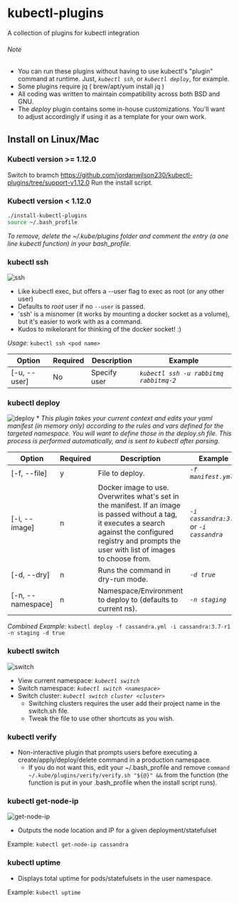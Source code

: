 
# kubectl-plugins
A collection of plugins for kubectl integration

###### Note
- You can run these plugins without having to use kubectl's "plugin" command at runtime. Just, *`kubectl ssh`*, or *`kubectl deploy`*, for example.
- Some plugins require jq ( brew/apt/yum install jq )
- All coding was written to maintain compatibility across both BSD and GNU.
- The *deploy* plugin contains some in-house customizations. You'll want to adjust accordingly if using it as a template for your own work.

## Install on Linux/Mac
### Kubectl version >= 1.12.0
Switch to bramch https://github.com/jordanwilson230/kubectl-plugins/tree/support-v1.12.0
Run the install script.

### Kubectl version < 1.12.0
```bash
./install-kubectl-plugins
source ~/.bash_profile
```
*To remove, delete the ~/.kube/plugins folder and comment the entry (a one line kubectl function) in your bash_profile.*



 ### kubectl ssh
![ssh](https://user-images.githubusercontent.com/22456127/37712530-90db197e-2cea-11e8-8e3a-ae871ce481aa.gif)
- Like kubectl exec, but offers a --user flag to exec as root (or any other user)
- Defaults to *root* user if no `--user` is passed.
- 'ssh' is a misnomer (it works by mounting a docker socket as a volume), but it's easier to work with as a command.
- Kudos to mikelorant for thinking of the docker socket! :)

*Usage:* `kubectl ssh <pod name>`

Option | Required | Description | Example
------------- | ------------- | ------------- | -------------
[-u, --user] | No | Specify user | *`kubectl ssh -u rabbitmq rabbitmq-2`*


### kubectl deploy
![deploy](https://user-images.githubusercontent.com/22456127/36905632-d3f22eca-1e01-11e8-8d65-33dd556c8544.gif)
\* *This plugin takes your current context and edits your yaml manifest (in memory only) according to the rules and vars defined for the targeted namespace. You will want to define those in the deploy.sh file. This process is performed automatically, and is sent to kubectl after parsing.*

Option | Required | Description | Example
------------- | ------------- | ------------- | -------------
[-f, --file] | y | File to deploy. | *`-f manifest.yml`*
[-i, --image] | n | Docker image to use. Overwrites what's set in the manifest. If an image is passed without a tag, it executes a search against the configured registry and prompts the user with list of images to choose from. | *`-i cassandra:3.7`* or *`-i cassandra`*
[-d, --dry] | n | Runs the command in dry-run mode. | *`-d true`*
[-n, --namespace] | n | Namespace/Environment to deploy to (defaults to current ns). | *`-n staging`*

*Combined Example:* `kubectl deploy -f cassandra.yml -i cassandra:3.7-r1 -n staging -d true`


 ### kubectl switch
![switch](https://user-images.githubusercontent.com/22456127/43997826-a0ad479c-9db4-11e8-8a62-32a083df2cac.gif)

- View current namespace: *`kubectl switch`*
- Switch namespace: *`kubectl switch <namespace>`*
- Switch cluster: *`kubectl switch cluster <cluster>`*
  - Switching clusters requires the user add their project name in the switch.sh file.
  - Tweak the file to use other shortcuts as you wish.


### kubectl verify
- Non-interactive plugin that prompts users before executing a create/apply/deploy/delete command in a production namespace.
  - If you do not want this, edit your ~/.bash_profile and remove ```command ~/.kube/plugins/verify/verify.sh "${@}" &&``` from the function (the function is put in your .bash_profile when the install script runs).


### kubectl get-node-ip
![get-node-ip](https://user-images.githubusercontent.com/22456127/36905626-d2652a9e-1e01-11e8-87a8-9942fd5b2307.gif)
- Outputs the node location and IP for a given deployment/statefulset

Example: `kubectl get-node-ip cassandra`

### kubectl uptime
- Displays total uptime for pods/statefulsets in the user namespace.

Example: `kubectl uptime`
